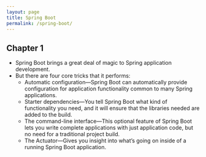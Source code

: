 ```yaml
---
layout: page
title: Spring Boot 
permalink: /spring-boot/
---
```


## Chapter 1
- Spring Boot brings a great deal of magic to Spring application development. 
- But there are four core tricks that it performs:
    - Automatic configuration—Spring Boot can automatically provide configuration for application functionality common to many Spring applications.
    - Starter dependencies—You tell Spring Boot what kind of functionality you need, and it will ensure that the libraries needed are added to the build.
    - The command-line interface—This optional feature of Spring Boot lets you write complete applications with just application code, but no need for a traditional project build.
    - The Actuator—Gives you insight into what’s going on inside of a running Spring Boot application.